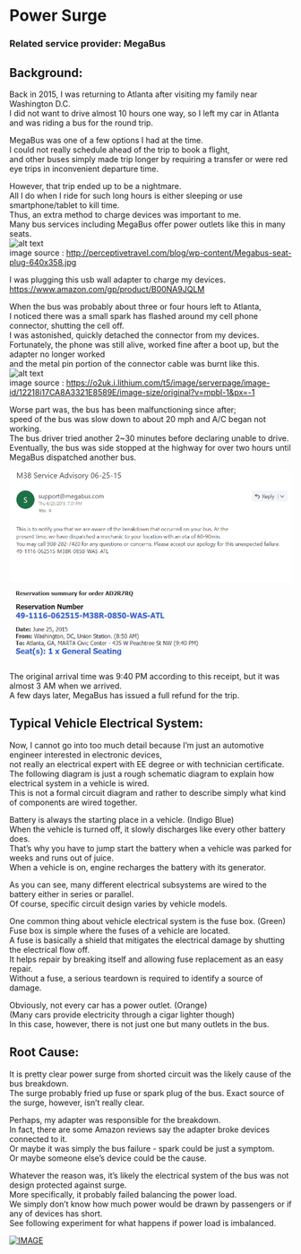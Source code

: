 # Power Surge
### Related service provider: MegaBus  
## Background:
Back in 2015, I was returning to Atlanta after visiting my family near Washington D.C.  
I did not want to drive almost 10 hours one way, so I left my car in Atlanta and was riding a bus for the round trip.  

MegaBus was one of a few options I had at the time.  
I could not really schedule ahead of the trip to book a flight,  
and other buses simply made trip longer by requiring a transfer or were red eye trips in inconvenient departure time.  

However, that trip ended up to be a nightmare.  
All I do when I ride for such long hours is either sleeping or use smartphone/tablet to kill time.  
Thus, an extra method to charge devices was important to me.  
Many bus services including MegaBus offer power outlets like this in many seats.  
  <img src="http://perceptivetravel.com/blog/wp-content/Megabus-seat-plug-640x358.jpg" alt="alt text" width="320" height="240">  
image source : http://perceptivetravel.com/blog/wp-content/Megabus-seat-plug-640x358.jpg

I was plugging this usb wall adapter to charge my devices.
https://www.amazon.com/gp/product/B00NA9JQLM

When the bus was probably about three or four hours left to Atlanta,  
I noticed there was a small spark has flashed around my cell phone connector, shutting the cell off.  
I was astonished, quickly detached the connector from my devices.  
Fortunately, the phone was still alive, worked fine after a boot up, but the adapter no longer worked  
and the metal pin portion of the connector cable was burnt like this.  
  <img src="https://o2uk.i.lithium.com/t5/image/serverpage/image-id/12218i17CA8A3321E8589E/image-size/original?v=mpbl-1&px=-1" alt="alt text" width="320" height="240">  
image source : https://o2uk.i.lithium.com/t5/image/serverpage/image-id/12218i17CA8A3321E8589E/image-size/original?v=mpbl-1&px=-1

Worse part was, the bus has been malfunctioning since after;  
speed of the bus was slow down to about 20 mph and A/C began not working.  
The bus driver tried another 2~30 minutes before declaring unable to drive.  
Eventually, the bus was side stopped at the highway for over two hours until MegaBus dispatched another bus.  

  <img src="https://github.com/na6an/GlitchReport/blob/master/img/mbus-advisory.PNG" alt="alt text" width="600" height="200">   
  <img src="https://github.com/na6an/GlitchReport/blob/master/img/mbus-ticket.PNG" alt="alt text" width="520" height="140">   

The original arrival time was 9:40 PM according to this receipt, but it was almost 3 AM when we arrived.  
A few days later, MegaBus has issued a full refund for the trip.

## Typical Vehicle Electrical System:
Now, I cannot go into too much detail because I’m just an automotive engineer interested in electronic devices,  
not really an electrical expert with EE degree or with technician certificate.  
The following diagram is just a rough schematic diagram to explain how electrical system in a vehicle is wired.   
This is not a formal circuit diagram and rather to describe simply what kind of components are wired together.  

Battery is always the starting place in a vehicle. (Indigo Blue)  
When the vehicle is turned off, it slowly discharges like every other battery does.  
That’s why you have to jump start the battery when a vehicle was parked for weeks and runs out of juice.  
When a vehicle is on, engine recharges the battery with its generator.  

As you can see, many different electrical subsystems are wired to the battery either in series or parallel.   
Of course, specific circuit design varies by vehicle models.  

One common thing about vehicle electrical system is the fuse box. (Green)  
Fuse box is simple where the fuses of a vehicle are located.  
A fuse is basically a shield that mitigates the electrical damage by shutting the electrical flow off.  
It helps repair by breaking itself and allowing fuse replacement as an easy repair.  
Without a fuse, a serious teardown is required to identify a source of damage.  

Obviously, not every car has a power outlet. (Orange)  
(Many cars provide electricity through a cigar lighter though)  
In this case, however, there is not just one but many outlets in the bus.


## Root Cause:
It is pretty clear power surge from shorted circuit was the likely cause of the bus breakdown.  
The surge probably fried up fuse or spark plug of the bus. Exact source of the surge, however, isn’t really clear.  

Perhaps, my adapter was responsible for the breakdown.  
In fact, there are some Amazon reviews say the adapter broke devices connected to it.  
Or maybe it was simply the bus failure - spark could be just a symptom.  
Or maybe someone else’s device could be the cause.  

Whatever the reason was, it’s likely the electrical system of the bus was not design protected against surge.  
More specifically, it probably failed balancing the power load.  
We simply don’t know how much power would be drawn by passengers or if any of devices has short.  
See following experiment for what happens if power load is imbalanced.  

[![IMAGE](http://img.youtube.com/vi/HsSlQnGCvdg/0.jpg)](http://www.youtube.com/watch?v=HsSlQnGCvdg?start=60)
